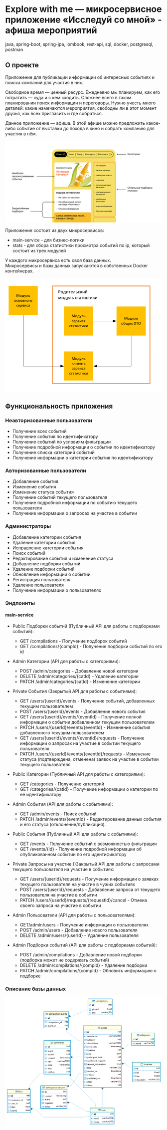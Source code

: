 # Explore with me  — микросервисное приложение «Исследуй со мной» - афиша мероприятий
java, spring-boot, spring-jpa, lombook, rest-api, sql, docker, postgresql, postman 
## О проекте
Приложение для публикации информации об интересных событиях и поиска компаний для участия в них.

Свободное время — ценный ресурс. Ежедневно мы планируем, как его потратить — куда и с кем сходить. Сложнее всего в таком планировании поиск информации и переговоры. Нужно учесть много деталей: какие намечаются мероприятия, свободны ли в этот момент друзья, как всех пригласить и где собраться.

Данное приложение — афиша. В этой афише можно предложить какое-либо событие от выставки до похода в кино и собрать компанию для участия в нём.

![Image-explorer-with-me.png](main-service/src/main/resources/Image-explorer-with-me.png)

Приложение состоит из двух микросервисов:
- main-service - для бизнес-логики
- stats - для сбора статистики просмотра событий по ip, который состоит из трех модулей

У каждого микросервиса есть своя база данных.  
Микросервисы и базы данных запускаются в собственных Docker контейнерах.

![schema_service.png](main-service/src/main/resources/schema_service.png)

## Функциональность приложения

### Неавторизованные пользователи

- Получение всех событий
- Получение события по идентификатору
- Получение событий по условиям фильтрации
- Получение подробной информации о событии по идентификатору
- Получение списка категорий событий
- Получение информации о категории события по идентификатору

### Авторизованные пользователи

- Добавление события
- Изменение события
- Изменение статуса события
- Получение событий текущего пользователя
- Получение подробной информации по событию текущего пользователя
- Получение информации о запросах на участие в событии

### Администраторы

- Добавление категории события
- Удаление категории события
- Исправление категории события
- Поиск событий
- Редактирование события и изменение статуса
- Добавление подборки событий
- Удаление подборки событий
- Обновление информации о событии
- Регистрация пользователя
- Удаление пользователя
- Получение информации о пользователях

### Эндпоинты

#### main-service

- Public Подборки событий (Публичный API для работы с подборками событий):
  - GET /compilations - Получение подборок событий 
  - GET /compilations/{compId} - Получение подборки событий по его id


- Admin Категории (API для работы с категориями):
  - POST /admin/categories - Добавление новой категории 
  - DELETE /admin/categories/{catId} - Удаление категории 
  - PATCH /admin/categories/{catId} - Изменение категории


- Private События (Закрытый API для работы с событиями):
  - GET /users/{userId}/events - Получение событий, добавленных текущим пользователем 
  - POST /users/{userId}/events - Добавление нового события 
  - GET /users/{userId}/events/{eventId} - Получение полной информации о событии добавленном текущим пользователем 
  - PATCH /users/{userId}/events/{eventId} - Изменение события добавленного текущим пользователем 
  - GET /users/{userId}/events/{eventId}/requests - Получение информации о запросах на участие в событии текущего пользователя 
  - PATCH /users/{userId}/events/{eventId}/requests - Изменение статуса (подтверждена, отменена) заявок на участие в событии текущего пользователя


- Public Категории (Публичный API для работы с категориями):
  - GET /categories - Получение категорий 
  - GET /categories/{catId} - Получение информации о категории по её идентификатору


- Admin События (API для работы с событиями):
  - GET /admin/events - Поиск событий 
  - PATCH /admin/events/{eventId} - Редактирование данных события и его статуса (отклонение/публикация).


- Public События (Публичный API для работы с событиями):
  - GET /events - Получение событий с возможностью фильтрации 
  - GET /events/{id} - Получение подробной информации об опубликованном событии по его идентификатору


- Private Запросы на участие ()Закрытый API для работы с запросами текущего пользователя на участие в событиях:
  - GET /users/{userId}/requests - Получение информации о заявках текущего пользователя на участие в чужих событиях 
  - POST /users/{userId}/requests - Добавление запроса от текущего пользователя на участие в событии 
  - PATCH /users/{userId}/requests/{requestId}/cancel - Отмена своего запроса на участие в событии


- Admin Пользователи (API для работы с пользователями):
  - GET/admin/users - Получение информации о пользователях 
  - POST /admin/users - Добавление нового пользователя 
  - DELETE /admin/users/{userId} - Удаление пользователя


- Admin Подборки событий (API для работы с подборками событий):
  - POST /admin/compilations - Добавление новой подборки (подборка может не содержать событий)
  - DELETE /admin/compilations/{compId} - Удаление подборки 
  - PATCH /admin/compilations/{compId} - Обновить информацию о подборке


### Описание базы данных
![er_main_service.png](main-service/src/main/resources/er_main_service.png)